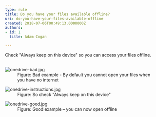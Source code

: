 ```yaml
---
type: rule
title: Do you have your files available offline?
uri: do-you-have-your-files-available-offline
created: 2018-07-06T00:49:13.0000000Z
authors:
- id: 1
  title: Adam Cogan

---
```




<span class='intro'> Check &quot;Always keep on this device&quot; so you can access your files offline.<br><br> </span>

<dl class="badImage"><dt> <img src="/PublishingImages/onedrive-bad.jpg" alt="onedrive-bad.jpg" /> </dt><dd>Figure&#58; Bad example - By default you cannot open your files when you have no internet</dd></dl> <dl class="image"> <dt> <img src="/PublishingImages/onedrive-instructions.jpg" alt="onedrive-instructions.jpg" /> </dt><dd>Figure&#58; So check &quot;Always keep on this device&quot;</dd></dl><dl class="goodImage"><dt> <img src="/PublishingImages/onedrive-good.jpg" alt="onedrive-good.jpg" /> </dt><dd>Figure&#58; Good example – you can now open offline <br>​<br><br></dd></dl>


